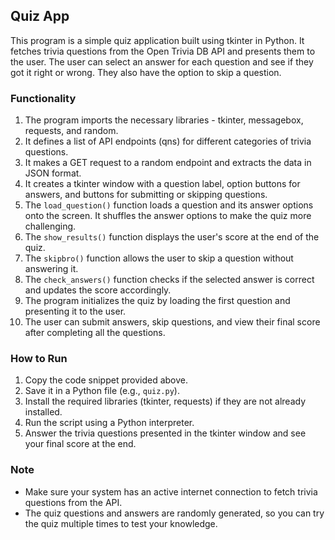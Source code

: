 ## Quiz App

This program is a simple quiz application built using tkinter in Python. It fetches trivia questions from the Open Trivia DB API and presents them to the user. The user can select an answer for each question and see if they got it right or wrong. They also have the option to skip a question.

### Functionality

1. The program imports the necessary libraries - tkinter, messagebox, requests, and random.
2. It defines a list of API endpoints (qns) for different categories of trivia questions.
3. It makes a GET request to a random endpoint and extracts the data in JSON format.
4. It creates a tkinter window with a question label, option buttons for answers, and buttons for submitting or skipping questions.
5. The `load_question()` function loads a question and its answer options onto the screen. It shuffles the answer options to make the quiz more challenging.
6. The `show_results()` function displays the user's score at the end of the quiz.
7. The `skipbro()` function allows the user to skip a question without answering it.
8. The `check_answers()` function checks if the selected answer is correct and updates the score accordingly.
9. The program initializes the quiz by loading the first question and presenting it to the user.
10. The user can submit answers, skip questions, and view their final score after completing all the questions.

### How to Run

1. Copy the code snippet provided above.
2. Save it in a Python file (e.g., `quiz.py`).
3. Install the required libraries (tkinter, requests) if they are not already installed.
4. Run the script using a Python interpreter.
5. Answer the trivia questions presented in the tkinter window and see your final score at the end.

### Note

- Make sure your system has an active internet connection to fetch trivia questions from the API.
- The quiz questions and answers are randomly generated, so you can try the quiz multiple times to test your knowledge.
